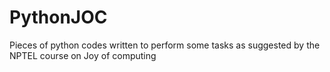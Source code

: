 # PythonJOC
Pieces of python codes written to perform some tasks as suggested by the NPTEL course on Joy of computing 
